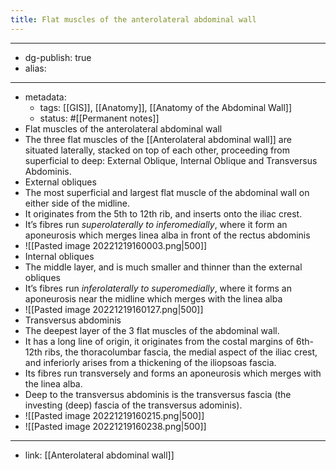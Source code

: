 ```yaml
---
title: Flat muscles of the anterolateral abdominal wall
---
```


- --
- dg-publish: true
- alias:
- --
- metadata:
	- tags: [[GIS]], [[Anatomy]], [[Anatomy of the Abdominal Wall]]
	- status: #[[Permanent notes]]
- Flat muscles of the anterolateral abdominal wall
- The three flat muscles of the [[Anterolateral abdominal wall]]  are situated laterally, stacked on top of each other, proceeding from superficial to deep: External Oblique, Internal Oblique and Transversus Abdominis.
- External obliques
- The most superficial and largest flat muscle of the abdominal wall on either side of the midline.
- It originates from the 5th to 12th rib, and inserts onto the iliac crest.
- It’s fibres run *superolaterally to inferomedially*, where it form an aponeurosis which merges linea alba in front of the rectus abdominis
- ![[Pasted image 20221219160003.png|500]]
- Internal obliques
- The middle layer, and is much smaller and thinner than the external obliques
- It’s fibres run *inferolaterally to superomedially*, where it forms an aponeurosis near the midline which merges with the linea alba
- ![[Pasted image 20221219160127.png|500]]
- Transversus abdominis
- The deepest layer of the 3 flat muscles of the abdominal wall.
- It has a long line of origin, it originates from the costal margins of 6th-12th ribs, the thoracolumbar fascia, the medial aspect of the iliac crest, and inferiorly arises from a thickening of the iliopsoas fascia.
- Its fibres run transversely and forms an aponeurosis which merges with the linea alba.
- Deep to the transversus abdominis is the transversus fascia (the investing (deep) fascia of the transversus adominis).
- ![[Pasted image 20221219160215.png|500]]
- ![[Pasted image 20221219160238.png|500]]
- --
- link: [[Anterolateral abdominal wall]]